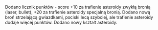 Dodano licznik punktów - score +10 za trafienie asteroidy zwykłą bronią (laser, bullet), +20 za trafienie asteroidy specjalną bronią.
Dodano nową broń strzelającą gwiazdkami, pociski lecą szybciej, ale trafienie asteroidy dodaje więcej punktów.
Dodano nowy kształt asteroidy.
